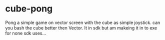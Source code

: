 # cube-pong

Pong  a simple game on  vector  screen  with  the cube as simple joystick.
can you bash the  cube  better then  Vector.
It in sdk  but  am  makeing it in to  exe for  none sdk  uses...
